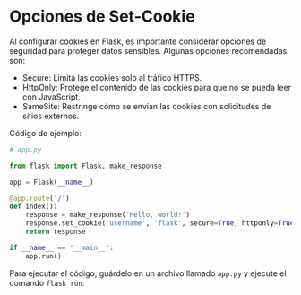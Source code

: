 # Opciones de Set-Cookie

Al configurar cookies en Flask, es importante considerar opciones de seguridad para proteger datos sensibles. Algunas opciones recomendadas son:

- Secure: Limita las cookies solo al tráfico HTTPS.
- HttpOnly: Protege el contenido de las cookies para que no se pueda leer con JavaScript.
- SameSite: Restringe cómo se envían las cookies con solicitudes de sitios externos.

Código de ejemplo:

```python
# app.py

from flask import Flask, make_response

app = Flask(__name__)

@app.route('/')
def index():
    response = make_response('Hello, world!')
    response.set_cookie('username', 'flask', secure=True, httponly=True, samesite='Lax')
    return response

if __name__ == '__main__':
    app.run()
```

Para ejecutar el código, guárdelo en un archivo llamado `app.py` y ejecute el comando `flask run`.
